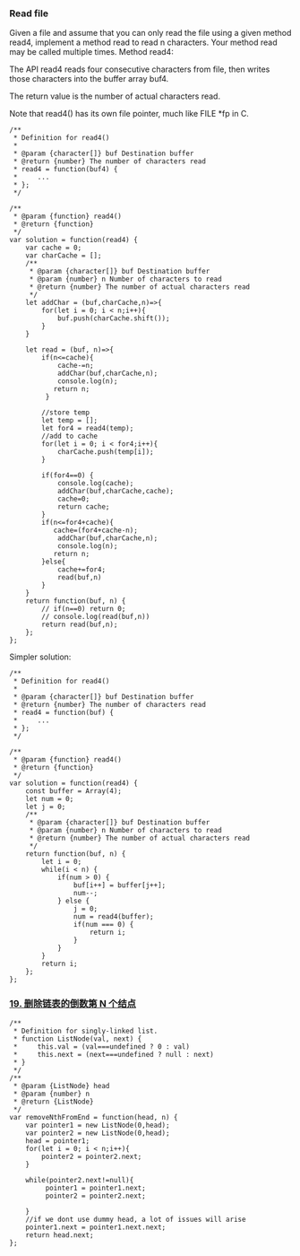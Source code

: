 ### Read file
Given a file and assume that you can only read the file using a given method read4, implement a method read to read n characters. Your method read may be called multiple times.
Method read4:

The API read4 reads four consecutive characters from file, then writes those characters into the buffer array buf4.

The return value is the number of actual characters read.

Note that read4() has its own file pointer, much like FILE *fp in C.

```
/**
 * Definition for read4()
 * 
 * @param {character[]} buf Destination buffer
 * @return {number} The number of characters read
 * read4 = function(buf4) {
 *     ...
 * };
 */

/**
 * @param {function} read4()
 * @return {function}
 */
var solution = function(read4) {
    var cache = 0;
    var charCache = [];
    /**
     * @param {character[]} buf Destination buffer
     * @param {number} n Number of characters to read
     * @return {number} The number of actual characters read
     */
    let addChar = (buf,charCache,n)=>{
        for(let i = 0; i < n;i++){
            buf.push(charCache.shift());
        }
    }
    
    let read = (buf, n)=>{
        if(n<=cache){
            cache-=n;
            addChar(buf,charCache,n);
            console.log(n);
           return n;
         }
        
        //store temp
        let temp = [];
        let for4 = read4(temp);
        //add to cache
        for(let i = 0; i < for4;i++){
            charCache.push(temp[i]);
        }
        
        if(for4==0) {
            console.log(cache);
            addChar(buf,charCache,cache);
            cache=0;
            return cache;
        }
        if(n<=for4+cache){
           cache=(for4+cache-n);
            addChar(buf,charCache,n);
            console.log(n);
           return n;
        }else{
            cache+=for4;
            read(buf,n)
        }
    }
    return function(buf, n) {
        // if(n==0) return 0;
        // console.log(read(buf,n))
        return read(buf,n);
    };
};
```

Simpler solution:
```
/**
 * Definition for read4()
 * 
 * @param {character[]} buf Destination buffer
 * @return {number} The number of characters read
 * read4 = function(buf) {
 *     ...
 * };
 */

/**
 * @param {function} read4()
 * @return {function}
 */
var solution = function(read4) {
    const buffer = Array(4);
    let num = 0;
    let j = 0;
    /**
     * @param {character[]} buf Destination buffer
     * @param {number} n Number of characters to read
     * @return {number} The number of actual characters read
     */
    return function(buf, n) {
        let i = 0;
        while(i < n) {
            if(num > 0) {
                buf[i++] = buffer[j++];
                num--;
            } else {
                j = 0;
                num = read4(buffer);
                if(num === 0) {
                    return i;
                }
            }
        }
        return i;
    };
};

```

### [19. 删除链表的倒数第 N 个结点](https://leetcode-cn.com/problems/remove-nth-node-from-end-of-list/submissions/)

```
/**
 * Definition for singly-linked list.
 * function ListNode(val, next) {
 *     this.val = (val===undefined ? 0 : val)
 *     this.next = (next===undefined ? null : next)
 * }
 */
/**
 * @param {ListNode} head
 * @param {number} n
 * @return {ListNode}
 */
var removeNthFromEnd = function(head, n) {
    var pointer1 = new ListNode(0,head);
    var pointer2 = new ListNode(0,head);
    head = pointer1;
    for(let i = 0; i < n;i++){
        pointer2 = pointer2.next;
    }
    
    while(pointer2.next!=null){
         pointer1 = pointer1.next;
         pointer2 = pointer2.next;
        
    }
    //if we dont use dummy head, a lot of issues will arise
    pointer1.next = pointer1.next.next;
    return head.next;
};

```
